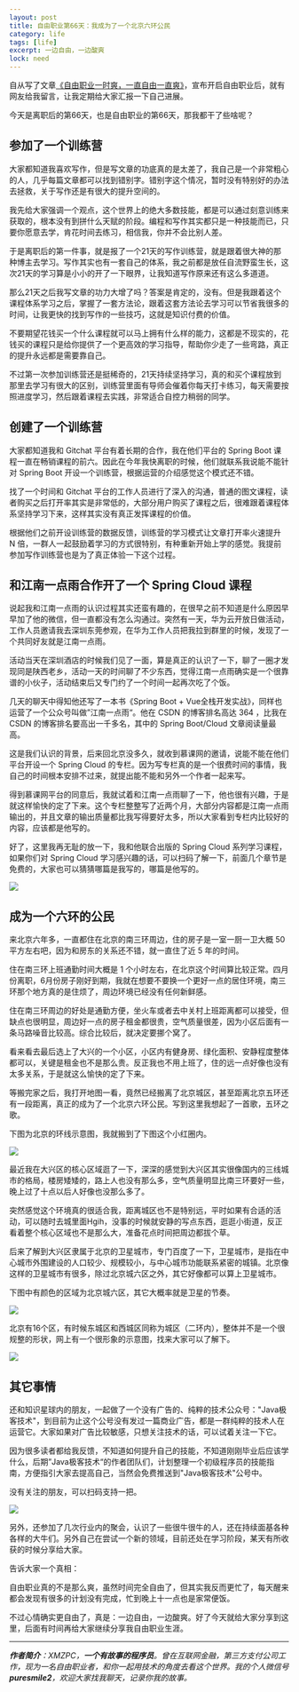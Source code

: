 ```yaml
---
layout: post
title: 自由职业第66天：我成为了一个北京六环公民
category: life
tags: [life]
excerpt: 一边自由，一边酸爽
lock: need
---
```


自从写了文章[《自由职业一时爽，一直自由一直爽》](http://www.ityouknow.com/life/2019/05/15/freelance.html)，宣布开启自由职业后，就有网友给我留言，让我定期给大家汇报一下自己进展。

今天是离职后的第66天，也是自由职业的第66天，那我都干了些啥呢？

## 参加了一个训练营

大家都知道我喜欢写作，但是写文章的功底真的是太差了，我自己是一个非常粗心的人，几乎每篇文章都可以找到错别字。错别字这个情况，暂时没有特别好的办法去拯救，关于写作还是有很大的提升空间的。

我先给大家强调一个观点，这个世界上的绝大多数技能，都是可以通过刻意训练来获取的，根本没有到拼什么天赋的阶段。编程和写作其实都只是一种技能而已，只要你愿意去学，肯花时间去练习，相信我，你并不会比别人差。

于是离职后的第一件事，就是报了一个21天的写作训练营，就是跟着很大神的那种博主去学习。写作其实也有一套自己的体系，我之前都是放任自流野蛮生长，这次21天的学习算是小小的开了一下眼界，让我知道写作原来还有这么多道道。

那么21天之后我写文章的功力大增了吗？答案是肯定的，没有。但是我跟着这个课程体系学习之后，掌握了一套方法论，跟着这套方法论去学习可以节省我很多的时间，让我更快的找到写作的一些技巧，这就是知识付费的价值。

不要期望花钱买一个什么课程就可以马上拥有什么样的能力，这都是不现实的，花钱买的课程只是给你提供了一个更高效的学习指导，帮助你少走了一些弯路，真正的提升永远都是需要靠自己。

不过第一次参加训练营还是挺稀奇的，21天持续坚持学习，真的和买个课程放到那里去学习有很大的区别，训练营里面有导师会催着你每天打卡练习，每天需要按照进度学习，然后跟着课程去实践，非常适合自控力稍弱的同学。

## 创建了一个训练营

大家都知道我和 Gitchat 平台有着长期的合作，我在他们平台的 Spring Boot 课程一直在畅销课程的前六。因此在今年我快离职的时候，他们就联系我说能不能针对 Spring Boot 开设一个训练营，根据运营的介绍感觉这个模式还不错。

找了一个时间和 Gitchat 平台的工作人员进行了深入的沟通，普通的图文课程，读者购买之后打开率其实是非常低的，大部分用户购买了课程之后，很难跟着课程体系坚持学习下来，这样其实没有真正发挥课程的价值。

根据他们之前开设训练营的数据反馈，训练营的学习模式让文章打开率火速提升 N  倍，一群人一起鼓励着学习的方式很特别，有种重新开始上学的感觉。我提前参加写作训练营也是为了真正体验一下这个过程。

## 和江南一点雨合作开了一个 Spring Cloud 课程

说起我和江南一点雨的认识过程其实还蛮有趣的，在很早之前不知道是什么原因早早加了他的微信，但一直都没有怎么沟通过。突然有一天，华为云开放日做活动，工作人员邀请我去深圳东莞参观，在华为工作人员把我拉到群里的时候，发现了一个共同好友就是江南一点雨。

活动当天在深圳酒店的时候我们见了一面，算是真正的认识了一下，聊了一圈才发现同是陕西老乡，活动一天的时间聊了不少东西，觉得江南一点雨确实是一个很靠谱的小伙子，活动结束后又专门约了一个时间一起再次吃了个饭。

几天的聊天中得知他还写了一本书《Spring Boot + Vue全栈开发实战》，同样也运营了一个公众号叫做”江南一点雨“。他在 CSDN 的博客排名高达 364 ，比我在 CSDN 的博客排名要高出一千多名，其中的 Spring Boot/Cloud 文章阅读量最高。

这是我们认识的背景，后来回北京没多久，就收到慕课网的邀请，说能不能在他们平台开设一个 Spring Cloud 的专栏。因为写专栏真的是一个很费时间的事情，我自己的时间根本安排不过来，就提出能不能和另外一个作者一起来写。

得到慕课网平台的同意后，我就试着和江南一点雨聊了一下，他也很有兴趣，于是就这样愉快的定了下来。这个专栏整整写了近两个月，大部分内容都是江南一点雨输出的，并且文章的输出质量都比我写得要好太多，所以大家看到专栏内比较好的内容，应该都是他写的。

好了，这里我再无耻的放一下，我和他联合出版的 Spring Cloud 系列学习课程，如果你们对 Spring Cloud 学习感兴趣的话，可以扫码了解一下，前面几个章节是免费的，大家也可以猜猜哪篇是我写的，哪篇是他写的。

![](http://favorites.ren/assets/images/2019/life/springcloud.jpg)

## 成为一个六环的公民

来北京六年多，一直都住在北京的南三环周边，住的房子是一室一厨一卫大概 50 平方左右吧，因为和房东的关系还不错，就一直住了近 5 年的时间。

住在南三环上班通勤时间大概是 1 个小时左右，在北京这个时间算比较正常。四月份离职，6月份房子刚好到期，我就在想要不要换一个更好一点的居住环境，南三环那个地方真的是住烦了，周边环境已经没有任何新鲜感。

住在南三环周边的好处是通勤方便，坐火车或者去中关村上班距离都可以接受，但缺点也很明显，周边好一点的房子租金都很贵，空气质量很差，因为小区后面有一条马路噪音比较高。综合比较后，就决定要挪个窝了。

看来看去最后选上了大兴的一个小区，小区内有健身房、绿化面积、安静程度整体都可以，关键是租金也不是那么贵。反正我也不用上班了，住的远一点好像也没有太多关系，于是就这么愉快的定了下来。

等搬完家之后，我打开地图一看，竟然已经搬离了北京城区，甚至距离北京五环还有一段距离，真正的成为了一个北京六环公民。写到这里我想起了一首歌，五环之歌。

下图为北京的环线示意图，我就搬到了下图这个小红圈内。

![](http://favorites.ren/assets/images/2019/life/liuhuan.jpg)

最近我在大兴区的核心区域逛了一下，深深的感觉到大兴区其实很像国内的三线城市的格局，楼房矮矮的，路上人也没有那么多，空气质量明显比南三环要好一些，晚上过了十点以后人好像也没那么多了。

突然感觉这个环境真的很适合我，距离城区也不是特别远，平时如果有合适的活动，可以随时去城里面Hgih，没事的时候就安静的写点东西，逛逛小街道，反正看着整个核心区域也不是那么大，准备花点时间把周边都拔个草。

后来了解到大兴区隶属于北京的卫星城市，专门百度了一下，卫星城市，是指在中心城市外围建设的人口较少、规模较小，与中心城市功能联系紧密的城镇。北京像这样的卫星城市有很多，除过北京城六区之外，其它好像都可以算上卫星城市。

下图中有颜色的区域为北京城六区，其它大概率就是卫星的节奏。

![](http://favorites.ren/assets/images/2019/life/liuqu.jpg)

北京有16个区，有时候东城区和西城区同称为城区（二环内），整体并不是一个很规整的形状，网上有一个很形象的示意图，找来大家可以了解下。

![](http://favorites.ren/assets/images/2019/life/dixingtu.jpg)


## 其它事情

还和知识星球内的朋友，一起做了一个没有广告的、纯粹的技术公众号："Java极客技术"，到目前为止这个公号没有发过一篇商业广告，都是一群纯粹的技术人在运营它。大家如果对广告比较敏感，只想关注技术的话，可以试着关注一下它。

因为很多读者都给我反馈，不知道如何提升自己的技能，不知道刚刚毕业后应该学什么，后期”Java极客技术“的作者团队们，计划整理一个初级程序员的技能指南，方便指引大家去提高自己，当然会免费推送到"Java极客技术"公号中。

没有关注的朋友，可以扫码支持一把。

![](http://favorites.ren/assets/images/java.jpg)

另外，还参加了几次行业内的聚会，认识了一些很牛很牛的人，还在持续面基各种各样的大牛们。另外自己在尝试一个新的领域，目前还处在学习阶段，某天有所收获的时候分享给大家。

告诉大家一个真相：

自由职业真的不是那么爽，虽然时间完全自由了，但其实我反而更忙了，每天醒来都会发现有很多的计划没有完成，忙到晚上十一点也是家常便饭。

不过心情确实更自由了，真是：一边自由，一边酸爽。好了今天就给大家分享到这里，后面有时间再给大家继续分享我自由职业生涯。


---

***作者简介**：XMZPC，**一个有故事的程序员**。曾在互联网金融，第三方支付公司工作，现为一名自由职业者，和你一起用技术的角度去看这个世界。我的个人微信号 **puresmile2**，欢迎大家找我聊天，记录你我的故事。*